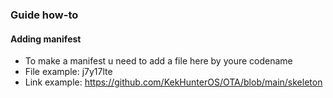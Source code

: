 ### Guide how-to

#### Adding manifest
* To make a manifest u need to add a file here by youre codename
* File example: j7y17lte
* Link example: https://github.com/KekHunterOS/OTA/blob/main/skeleton
